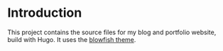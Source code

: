 # Introduction

This project contains the source files for my blog and portfolio
website, build with Hugo. It uses the [blowfish
theme](https://blowfish.page/).

